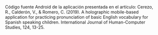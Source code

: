 Código fuente Android de la aplicación presentada en el artículo: Cerezo, R., Calderón, V., & Romero, C. (2019). A holographic mobile-based application for practicing pronunciation of basic English vocabulary for Spanish speaking children. International Journal of Human-Computer Studies, 124, 13-25.
